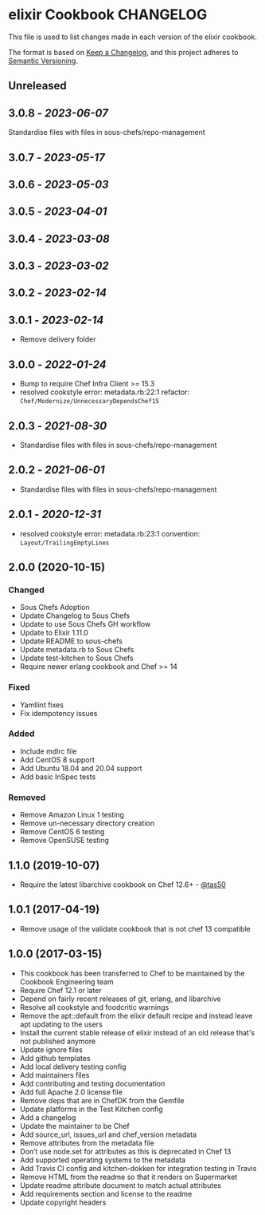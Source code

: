 # elixir Cookbook CHANGELOG

This file is used to list changes made in each version of the elixir cookbook.

The format is based on [Keep a Changelog](https://keepachangelog.com/en/1.0.0/),
and this project adheres to [Semantic Versioning](https://semver.org/spec/v2.0.0.html).

## Unreleased

## 3.0.8 - *2023-06-07*

Standardise files with files in sous-chefs/repo-management

## 3.0.7 - *2023-05-17*

## 3.0.6 - *2023-05-03*

## 3.0.5 - *2023-04-01*

## 3.0.4 - *2023-03-08*

## 3.0.3 - *2023-03-02*

## 3.0.2 - *2023-02-14*

## 3.0.1 - *2023-02-14*

- Remove delivery folder

## 3.0.0 - *2022-01-24*

- Bump to require Chef Infra Client >= 15.3
- resolved cookstyle error: metadata.rb:22:1 refactor: `Chef/Modernize/UnnecessaryDependsChef15`

## 2.0.3 - *2021-08-30*

- Standardise files with files in sous-chefs/repo-management

## 2.0.2 - *2021-06-01*

- Standardise files with files in sous-chefs/repo-management

## 2.0.1 - *2020-12-31*

- resolved cookstyle error: metadata.rb:23:1 convention: `Layout/TrailingEmptyLines`

## 2.0.0 (2020-10-15)

### Changed

- Sous Chefs Adoption
- Update Changelog to Sous Chefs
- Update to use Sous Chefs GH workflow
- Update to Elixir 1.11.0
- Update README to sous-chefs
- Update metadata.rb to Sous Chefs
- Update test-kitchen to Sous Chefs
- Require newer erlang cookbook and Chef >= 14

### Fixed

- Yamllint fixes
- Fix idempotency issues

### Added

- Include mdlrc file
- Add CentOS 8 support
- Add Ubuntu 18.04 and 20.04 support
- Add basic InSpec tests

### Removed

- Remove Amazon Linux 1 testing
- Remove un-necessary directory creation
- Remove CentOS 6 testing
- Remove OpenSUSE testing

## 1.1.0 (2019-10-07)

- Require the latest libarchive cookbook on Chef 12.6+ - [@tas50](https://github.com/tas50)

## 1.0.1 (2017-04-19)

- Remove usage of the validate cookbook that is not chef 13 compatible

## 1.0.0 (2017-03-15)

- This cookbook has been transferred to Chef to be maintained by the Cookbook Engineering team
- Require Chef 12.1 or later
- Depend on fairly recent releases of git, erlang, and libarchive
- Resolve all cookstyle and foodcritic warnings
- Remove the apt::default from the elixir default recipe and instead leave apt updating to the users
- Install the current stable release of elixir instead of an old release that's not published anymore
- Update ignore files
- Add github templates
- Add local delivery testing config
- Add maintainers files
- Add contributing and testing documentation
- Add full Apache 2.0 license file
- Remove deps that are in ChefDK from the Gemfile
- Update platforms in the Test Kitchen config
- Add a changelog
- Update the maintainer to be Chef
- Add source_url, issues_url and chef_version metadata
- Remove attributes from the metadata file
- Don’t use node.set for attributes as this is deprecated in Chef 13
- Add supported operating systems to the metadata
- Add Travis CI config and kitchen-dokken for integration testing in Travis
- Remove HTML from the readme so that it renders on Supermarket
- Update readme attribute document to match actual attributes
- Add requirements section and license to the readme
- Update copyright headers
